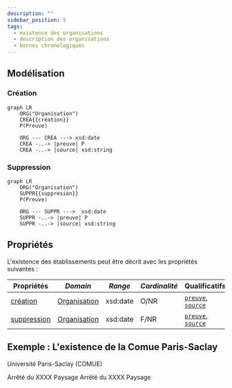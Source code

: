 ```yaml
---
description: ""
sidebar_position: 5
tags:
  - existence des organisations
  - description des organisations
  - bornes chronologiques
---
```


## Modélisation

### Création

```mermaid
graph LR
    ORG("Organisation")
    CREA{{création}}
    P(Preuve)

    ORG --- CREA ---> xsd:date
    CREA -..-> |preuve| P
    CREA -..-> |source| xsd:string
```
### Suppression

```mermaid
graph LR
    ORG("Organisation")
    SUPPR{{suppresion}}
    P(Preuve)
    
    ORG --- SUPPR --->  xsd:date
    SUPPR -..-> |preuve| P
    SUPPR -..-> |source| xsd:string
```

## Propriétés

L'existence des établissements peut être décrit avec les propriétés suivantes :

| **Propriétés**                                              | ***Domain***                                               | ***Range*** | ***Cardinalité*** | **Qualificatifs**                                                                                        |
| ----------------------------------------------------------- | ---------------------------------------------------------- | ----------- | ----------------- | -------------------------------------------------------------------------------------------------------- |
| [création](/movies-doc/Ontologie/Propriétés/création)       | [Organisation](/movies-doc/Ontologie/Classes/Organisation) | xsd:date    | O/NR              | [`preuve`](/movies-doc/Ontologie/Propriétés/preuve), [`source`](/movies-doc/Ontologie/Propriétés/source) |
| [suppression](/movies-doc/Ontologie/Propriétés/suppression) | [Organisation](/movies-doc/Ontologie/Classes/Organisation) | xsd:date    | F/NR              | [`preuve`](/movies-doc/Ontologie/Propriétés/preuve), [`source`](/movies-doc/Ontologie/Propriétés/source) |


## Exemple : L'existence de la Comue Paris-Saclay

Université Paris-Saclay (COMUE)

<Claim emphase="true" property="création">
    <Statement value="7 novembre 2019">
    <Qualifier property="preuve">Arrêté du XXXX</Qualifier>
        <References>
            <Reference>
                <ReferenceElement property="source">Paysage</ReferenceElement>
            </Reference>
        </References>
    </Statement>
</Claim>

<Claim emphase="true" property="suppression">
    <Statement value="7 novembre 2019">
        <Qualifier property="preuve">Arrêté du XXXX</Qualifier>
        <References>
            <Reference>
                <ReferenceElement property="source">Paysage</ReferenceElement>
            </Reference>
        </References>
    </Statement>
</Claim>
